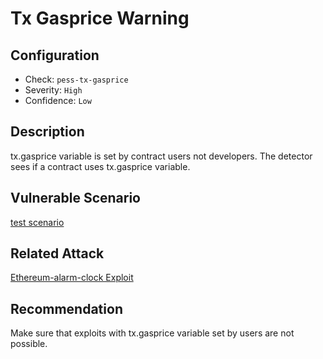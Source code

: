 # Tx Gasprice Warning

## Configuration
* Check: `pess-tx-gasprice`
* Severity: `High`
* Confidence: `Low`

## Description
tx.gasprice variable is set by contract users not developers. The detector sees if a contract uses tx.gasprice variable.

## Vulnerable Scenario
[test scenario](../tests/tx_gasprice_warning_test.sol)

## Related Attack

[Ethereum-alarm-clock Exploit](https://cointelegraph.com/news/ethereum-alarm-clock-exploit-leads-to-260k-in-stolen-gas-fees-so-far)

## Recommendation
Make sure that exploits with tx.gasprice variable set by users are not possible.
